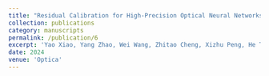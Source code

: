 ```yaml
---
title: "Residual Calibration for High-Precision Optical Neural Networks"
collection: publications
category: manuscripts
permalink: /publication/6
excerpt: 'Yao Xiao, Yang Zhao, Wei Wang, Zhitao Cheng, Xizhu Peng, He Tang, Shengping Liu, Yong Tang. Residual Calibration for High-Precision Optical Neural Networks, Optica, under review, 2024. Optical processors have emerged as promising platforms for accelerating matrix vector multiplications (MVMs), offering significant advantages in energy efficiency and low latency for applications such as optical neural networks (ONNs). However, practical errors in existing optical analog architectures limit computational precision and scalability, posing a critical challenge in optical computing. In this study, we propose a novel residual calibration method to achieve high-precision MVMs by leveraging multiple low-precision optical multiplications. We develop a mathematical framework that provides a solid theoretical foundation for the proposed calibration algorithm. Additionally, we fabricate a photonic integrated chip based on Mach-Zehnder interferometers and conduct extensive laboratory experiments. Our results demonstrate that the proposed residual calibration effectively compensates for deviations between practical optical processors and ideal models, significantly improving MVM precision and enhancing ONN accuracy. Specifically, residual calibration increases the ONN’s recognition accuracy on the Fashion-MNIST dataset to levels comparable with corresponding computer models. This calibration method offers a new approach to achieving high-precision computing with optical processors, with significant implications for the development of high-performance ONNs.'
date: 2024
venue: 'Optica'
---
```

